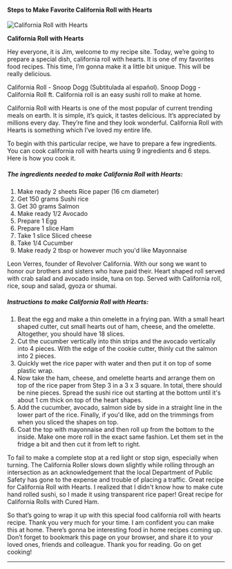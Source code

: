             

#### Steps to Make Favorite California Roll with Hearts

![California Roll with Hearts](https://img-global.cpcdn.com/recipes/5270123788107776/751x532cq70/california-roll-with-hearts-recipe-main-photo.jpg)

**California Roll with Hearts**

Hey everyone, it is Jim, welcome to my recipe site. Today, we’re going to prepare a special dish, california roll with hearts. It is one of my favorites food recipes. This time, I’m gonna make it a little bit unique. This will be really delicious.

California Roll - Snoop Dogg (Subtitulada al español). Snoop Dogg - California Roll ft. California roll is an easy sushi roll to make at home.

California Roll with Hearts is one of the most popular of current trending meals on earth. It is simple, it’s quick, it tastes delicious. It’s appreciated by millions every day. They’re fine and they look wonderful. California Roll with Hearts is something which I’ve loved my entire life.

To begin with this particular recipe, we have to prepare a few ingredients. You can cook california roll with hearts using 9 ingredients and 6 steps. Here is how you cook it.

##### The ingredients needed to make California Roll with Hearts:

1.  Make ready 2 sheets Rice paper (16 cm diameter)
2.  Get 150 grams Sushi rice
3.  Get 30 grams Salmon
4.  Make ready 1/2 Avocado
5.  Prepare 1 Egg
6.  Prepare 1 slice Ham
7.  Take 1 slice Sliced cheese
8.  Take 1/4 Cucumber
9.  Make ready 2 tbsp or however much you'd like Mayonnaise

Leon Verres, founder of Revolver California. With our song we want to honor our brothers and sisters who have paid their. Heart shaped roll served with crab salad and avocado inside, tuna on top. Served with California roll, rice, soup and salad, gyoza or shumai.

##### Instructions to make California Roll with Hearts:

1.  Beat the egg and make a thin omelette in a frying pan. With a small heart shaped cutter, cut small hearts out of ham, cheese, and the omelette. Altogether, you should have 18 slices.
2.  Cut the cucumber vertically into thin strips and the avocado vertically into 4 pieces. With the edge of the cookie cutter, thinly cut the salmon into 2 pieces.
3.  Quickly wet the rice paper with water and then put it on top of some plastic wrap.
4.  Now take the ham, cheese, and omelette hearts and arrange them on top of the rice paper from Step 3 in a 3 x 3 square. In total, there should be nine pieces. Spread the sushi rice out starting at the bottom until it's about 1 cm thick on top of the heart shapes.
5.  Add the cucumber, avocado, salmon side by side in a straight line in the lower part of the rice. Finally, if you'd like, add on the trimmings from when you sliced the shapes on top.
6.  Coat the top with mayonnaise and then roll up from the bottom to the inside. Make one more roll in the exact same fashion. Let them set in the fridge a bit and then cut it from left to right.

To fail to make a complete stop at a red light or stop sign, especially when turning. The California Roller slows down slightly while rolling through an intersection as an acknowledgement that the local Department of Public Safety has gone to the expense and trouble of placing a traffic. Great recipe for California Roll with Hearts. I realized that I didn't know how to make cute hand rolled sushi, so I made it using transparent rice paper! Great recipe for California Rolls with Cured Ham.

So that’s going to wrap it up with this special food california roll with hearts recipe. Thank you very much for your time. I am confident you can make this at home. There’s gonna be interesting food in home recipes coming up. Don’t forget to bookmark this page on your browser, and share it to your loved ones, friends and colleague. Thank you for reading. Go on get cooking!

* * *